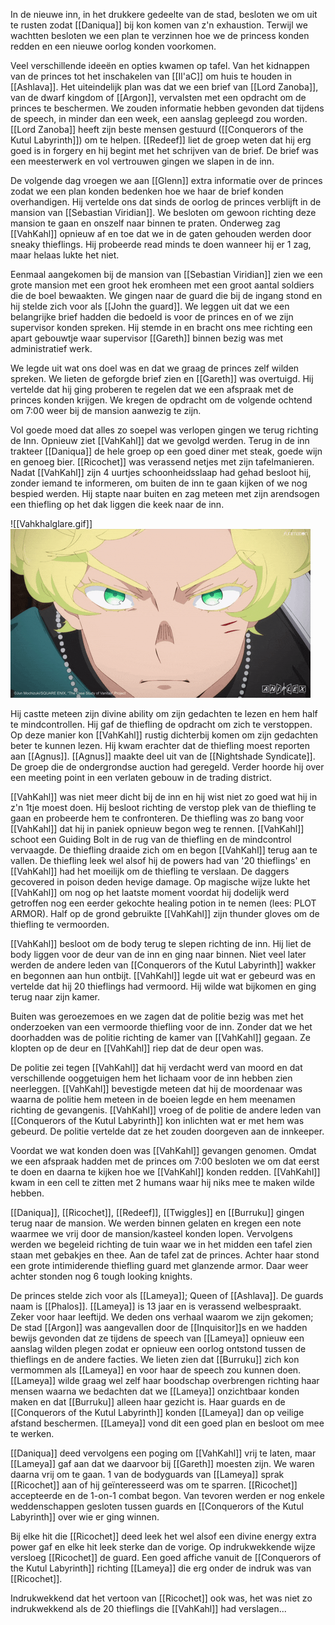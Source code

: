 In de nieuwe inn, in het drukkere gedeelte van de stad, besloten we om uit te rusten zodat [[Daniqua]] bij kon komen van z'n exhaustion. Terwijl we wachtten besloten we een plan te verzinnen hoe we de princess konden redden en een nieuwe oorlog konden voorkomen. 

Veel verschillende ideeën en opties kwamen op tafel. Van het kidnappen van de princes tot het inschakelen van [[Il'aC]] om huis te houden in [[Ashlava]]. Het uiteindelijk plan was dat we een brief van [[Lord Zanoba]], van de dwarf kingdom of [[Argon]], vervalsten met een opdracht om de princes te beschermen. We zouden informatie hebben gevonden dat tijdens de speech, in minder dan een week, een aanslag gepleegd zou worden. [[Lord Zanoba]] heeft zijn beste mensen gestuurd ([[Conquerors of the Kutul Labyrinth]]) om te helpen. [[Redeef]] liet de groep weten dat hij erg goed is in forgery en hij begint met het schrijven van de brief. De brief was een meesterwerk en vol vertrouwen gingen we slapen in de inn.

De volgende dag vroegen we aan [[Glenn]] extra informatie over de princes zodat we een plan konden bedenken hoe we haar de brief konden overhandigen. Hij vertelde ons dat sinds de oorlog de princes verblijft in de mansion van [[Sebastian Viridian]]. We besloten om gewoon richting deze mansion te gaan en onszelf naar binnen te praten. Onderweg zag [[VahKahl]] opnieuw af en toe dat we in de gaten gehouden werden door sneaky thieflings. Hij probeerde read minds te doen wanneer hij er 1 zag, maar helaas lukte het niet. 

Eenmaal aangekomen bij de mansion van [[Sebastian Viridian]] zien we een grote mansion met een groot hek eromheen met een groot aantal soldiers die de boel bewaakten. We gingen naar de guard die bij de ingang stond en hij stelde zich voor als [[John the guard]]. We leggen uit dat we een belangrijke brief hadden die bedoeld is voor de princes en of we zijn supervisor konden spreken. Hij stemde in en bracht ons mee richting een apart gebouwtje waar supervisor [[Gareth]] binnen bezig was met administratief werk. 

We legde uit wat ons doel was en dat we graag de princes zelf wilden spreken. We lieten de geforgde brief zien en [[Gareth]] was overtuigd. Hij vertelde dat hij ging proberen te regelen dat we een afspraak met de princes konden krijgen. We kregen de opdracht om de volgende ochtend om 7:00 weer bij de mansion aanwezig te zijn. 

Vol goede moed dat alles zo soepel was verlopen gingen we terug richting de Inn. Opnieuw ziet [[VahKahl]] dat we gevolgd werden. Terug in de inn trakteer [[Daniqua]] de hele groep op een goed diner met steak, goede wijn en genoeg bier. [[Ricochet]] was verassend netjes met zijn tafelmanieren. Nadat [[VahKahl]] zijn 4 uurtjes schoonheidsslaap had gehad besloot hij, zonder iemand te informeren, om buiten de inn te gaan kijken of we nog bespied werden. Hij stapte naar buiten en zag meteen met zijn arendsogen een thiefling op het dak liggen die keek naar de inn.

![[Vahkhalglare.gif]]
<img src="/assets/Vahkhalglare.gif"/>

Hij castte meteen zijn divine ability om zijn gedachten te lezen en hem half te mindcontrollen. Hij gaf de thiefling de opdracht om zich te verstoppen. Op deze manier kon [[VahKahl]] rustig dichterbij komen om zijn gedachten beter te kunnen lezen. Hij kwam erachter dat de thiefling moest reporten aan [[Agnus]]. [[Agnus]] maakte deel uit van de [[Nightshade Syndicate]]. De groep die de ondergrondse auction had geregeld. Verder hoorde hij over een meeting point in een verlaten gebouw in de trading district. 

[[VahKahl]] was niet meer dicht bij de inn en hij wist niet zo goed wat hij in z'n 1tje moest doen. Hij besloot richting de verstop plek van de thiefling te gaan en probeerde hem te confronteren. De thiefling was zo bang voor [[VahKahl]] dat hij in paniek opnieuw begon weg te rennen. [[VahKahl]] schoot een Guiding Bolt in de rug van de thiefling en de mindcontrol vervaagde. De thiefling draaide zich om en begon [[VahKahl]] terug aan te vallen. De thiefling leek wel alsof hij de powers had van '20 thieflings' en [[VahKahl]] had het moeilijk om de thiefling te verslaan. De daggers gecovered in poison deden hevige damage. Op magische wijze lukte het [[VahKahl]] om nog op het laatste moment voordat hij dodelijk werd getroffen nog een eerder gekochte healing potion in te nemen (lees: PLOT ARMOR). Half op de grond gebruikte [[VahKahl]] zijn thunder gloves om de thiefling te vermoorden. 

[[VahKahl]] besloot om de body terug te slepen richting de inn. Hij liet de body liggen voor de deur van de inn en ging naar binnen. Niet veel later werden de andere leden van [[Conquerors of the Kutul Labyrinth]] wakker en begonnen aan hun ontbijt. [[VahKahl]] legde uit wat er gebeurd was en vertelde dat hij 20 thieflings had vermoord. Hij wilde wat bijkomen en ging terug naar zijn kamer.

Buiten was geroezemoes en we zagen dat de politie bezig was met het onderzoeken van een vermoorde thiefling voor de inn. Zonder dat we het doorhadden was de politie richting de kamer van [[VahKahl]] gegaan. Ze klopten op de deur en [[VahKahl]] riep dat de deur open was. 

De politie zei tegen [[VahKahl]] dat hij verdacht werd van moord en dat verschillende ooggetuigen hem het lichaam voor de inn hebben zien neerleggen. [[VahKahl]] bevestigde meteen dat hij de moordenaar was waarna de politie hem meteen in de boeien legde en hem meenamen richting de gevangenis. [[VahKahl]] vroeg of de politie de andere leden van [[Conquerors of the Kutul Labyrinth]] kon inlichten wat er met hem was gebeurd. De politie vertelde dat ze het zouden doorgeven aan de innkeeper. 

Voordat we wat konden doen was [[VahKahl]] gevangen genomen. Omdat we een afspraak hadden met de princes om 7:00 besloten we om dat eerst te doen en daarna te kijken hoe we [[VahKahl]] konden redden. [[VahKahl]] kwam in een cell te zitten met 2 humans waar hij niks mee te maken wilde hebben.

[[Daniqua]], [[Ricochet]], [[Redeef]], [[Twiggles]] en [[Burruku]] gingen terug naar de mansion. We werden binnen gelaten en kregen een note waarmee we vrij door de mansion/kasteel konden lopen. Vervolgens werden we begeleid richting de tuin waar we in het midden een tafel zien staan met gebakjes en thee. Aan de tafel zat de princes. Achter haar stond een grote intimiderende thiefling guard met glanzende armor. Daar weer achter stonden nog 6 tough looking knights. 

De princes stelde zich voor als [[Lameya]]; Queen of [[Ashlava]]. De guards naam is [[Phalos]]. [[Lameya]] is 13 jaar en is verassend welbespraakt. Zeker voor haar leeftijd. We deden ons verhaal waarom we zijn gekomen; De stad [[Argon]] was aangevallen door de [[Inquisitor]]s en we hadden bewijs gevonden dat ze tijdens de speech van [[Lameya]] opnieuw een aanslag wilden plegen zodat er opnieuw een oorlog ontstond tussen de thieflings en de andere facties. We lieten zien dat [[Burruku]] zich kon vermommen als [[Lameya]] en voor haar de speech zou kunnen doen. [[Lameya]] wilde graag wel zelf haar boodschap overbrengen richting haar mensen waarna we bedachten dat we [[Lameya]] onzichtbaar konden maken en dat [[Burruku]] alleen haar gezicht is. Haar guards en de [[Conquerors of the Kutul Labyrinth]] konden [[Lameya]] dan op veilige afstand beschermen. [[Lameya]] vond dit een goed plan en besloot om mee te werken. 

[[Daniqua]] deed vervolgens een poging om [[VahKahl]] vrij te laten, maar [[Lameya]] gaf aan dat we daarvoor bij [[Gareth]] moesten zijn. We waren daarna vrij om te gaan. 1 van de bodyguards van [[Lameya]] sprak [[Ricochet]] aan of hij geïnteresseerd was om te sparren. [[Ricochet]] accepteerde en de 1-on-1 combat begon. Van tevoren werden er nog enkele weddenschappen gesloten tussen guards en [[Conquerors of the Kutul Labyrinth]] over wie er ging winnen. 

Bij elke hit die [[Ricochet]] deed leek het wel alsof een divine energy extra power gaf en elke hit leek sterke dan de vorige. Op indrukwekkende wijze versloeg [[Ricochet]] de guard. Een goed affiche vanuit de [[Conquerors of the Kutul Labyrinth]] richting [[Lameya]] die erg onder de indruk was van [[Ricochet]]. 

Indrukwekkend dat het vertoon van [[Ricochet]] ook was, het was niet zo indrukwekkend als de 20 thieflings die [[VahKahl]] had verslagen...
